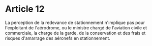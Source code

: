 # Article 12

La perception de la redevance de stationnement n'implique pas pour l'exploitant de l'aérodrome, ou le ministre chargé de l'aviation civile et commerciale, la charge de la garde, de la conservation et des frais et risques d'amarrage des aéronefs en stationnement.
